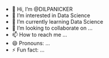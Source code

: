 - 👋 Hi, I’m @DILPANICKER
- 👀 I’m interested in Data Science
- 🌱 I’m currently learning Data Science
- 💞️ I’m looking to collaborate on ...
- 📫 How to reach me ...
- 😄 Pronouns: ...
- ⚡ Fun fact: ...

<!---
DILPANICKER/DILPANICKER is a ✨ special ✨ repository because its `README.md` (this file) appears on your GitHub profile.
You can click the Preview link to take a look at your changes.
--->
